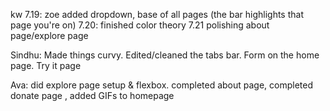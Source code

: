kw
7.19: zoe added dropdown, base of all pages (the bar highlights that page you're on)
7.20: finished color theory
7.21 polishing about page/explore page

Sindhu: 
Made things curvy. 
Edited/cleaned the tabs bar.
Form on the home page.
Try it page

Ava: did explore page setup & flexbox. completed about page, completed donate page , added GIFs to homepage
